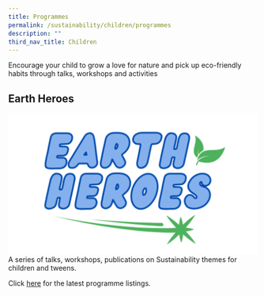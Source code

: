 ```yaml
---
title: Programmes
permalink: /sustainability/children/programmes
description: ""
third_nav_title: Children
---
```

Encourage your child to grow a love for nature and pick up eco-friendly habits through talks, workshops and activities

## **Earth Heroes**
![Alt text for image on Isomer site](/images/sustainability/Sustainability-Prog-Children-02.png)
A series of talks, workshops, publications on Sustainability themes for children and tweens.   

Click [here](https://go.gov.sg/cckpl) for the latest programme listings.